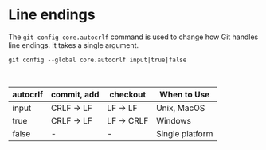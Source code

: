 # Line endings

The `git config core.autocrlf` command is used to change how Git handles line endings. It takes a single argument.

```shell
git config --global core.autocrlf input|true|false
```

<br>

| autocrlf | commit, add | checkout    | When to Use                  |
|----------|-------------|-------------|------------------------------|
| input    | CRLF → LF   | LF → LF     | Unix, MacOS                  |
| true     | CRLF → LF   | LF → CRLF   | Windows                      |
| false    |      -      |      -      | Single platform              |

